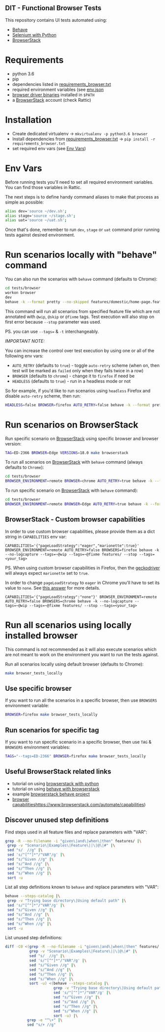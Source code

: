 DIT - Functional Browser Tests
----------------------------------

This repository contains UI tests automated using:
* [Behave](https://pythonhosted.org/behave/)
* [Selenium with Python](https://selenium-python.readthedocs.io/)
* [BrowserStack](https://www.browserstack.com/automate)


# Requirements

* python 3.6
* pip
* dependencies listed in [requirements_browser.txt](../../requirements_browser.txt)
* required environment variables (see [env.json](../../docker/env.json)
* [browser driver binaries](https://selenium-python.readthedocs.io/installation.html#drivers) installed in `$PATH`
* a [BrowserStack](https://www.browserstack.com/users/sign_up) account (check Rattic)


# Installation

* Create dedicated virtualenv → `mkvirtualenv -p python3.6 browser`
* Install dependencies from [requirements_browser.txt](../../requirements_browser.txt) → `pip install -r requirements_browser.txt`
* set required env vars (see [Env Vars](#env-vars))


# Env Vars

Before running tests you'll need to set all required environment variables.  
You can find those variables in Rattic.  

The next steps is to define handy command aliases to make that process as simple as possible:

```bash
alias dev='source ~/dev.sh';
alias stage='source ~/stage.sh';
alias uat='source ~/uat.sh';
```

Once that's done, remember to run `dev`, `stage` or `uat` command prior running tests
against desired environment.


# Run scenarios locally with "behave" command

You can also run the scenarios with `behave` command (defaults to Chrome):
```bash
cd tests/browser
workon browser
dev
behave -k --format pretty --no-skipped features/domestic/home-page.feature --tags=~@wip --tags=~@skip --tags=~@fixme --stop
```

This command will run all scenarios from specified feature file which are not annotated
with `@wip`, `@skip` or `@fixme` tags. Test execution will also stop on first error
because `--stop` parameter was used.

PS. you can use `--tags=` & `-t` interchangeably.


*IMPORTANT NOTE:*

You can increase the control over test execution by using one or all of the following env vars:

* `AUTO_RETRY` (defaults to `true`) - toggle `auto-retry` scheme (when on, then test will be marked as `failed` only when they fails twice in a row)
* `BROWSER` (defaults to `chrome`) - change it to `firefox` if need be
* `HEADLESS` (defaults to `true`) - run in a headless mode or not

So for example, if you'd like to run scenarios using `headless` Firefox and disable `auto-retry` scheme, then run:
```bash
HEADLESS=false BROWSER=firefox AUTO_RETRY=false behave -k --format pretty --no-skipped features/domestic/home-page.feature --tags=~@wip --tags=~@skip --tags=~@fixme --stop
```

# Run scenarios on BrowserStack

Run specific scenario on [BrowserStack](https://www.browserstack.com/automate) using specific browser and browser version:
```bash
TAG=ED-2366 BROWSER=Edge VERSIONS=18.0 make browserstack
```


To run all scenarios on [BrowserStack](https://www.browserstack.com/automate) with `behave` command (always defaults to `Chrome`):  
```bash
cd tests/browser
BROWSER_ENVIRONMENT=remote BROWSER=chrome AUTO_RETRY=true behave -k --format progress3 --no-logcapture --stop --tags=~@wip --tags=~@skip --tags=~@fixme --tags=~@decommissioned
```


To run specific scenario on [BrowserStack](https://www.browserstack.com/automate) with `behave` command):  
```bash
cd tests/browser
BROWSER_ENVIRONMENT=remote BROWSER=Edge AUTO_RETRY=true behave -k --format progress3 --no-logcapture --stop --tags=~@wip --tags=~@skip --tags=~@fixme --tags=~@decommissioned  --tags={YOUR_TAG}
```


## BrowserStack - Custom browser capabilities

In order to use custom browser capabilities, please provide them as a dict string in `CAPABILITIES` env var:
```shell
CAPABILITIES='{"pageLoadStrategy":"eager","marionette":true}' BROWSER_ENVIRONMENT=remote AUTO_RETRY=false BROWSERS=firefox behave -k --no-logcapture --tags=~@wip --tags=~@fixme features/ --stop --tags=<your_tag>
```

PS. When using custom browser capabilities in Firefox, then the [geckodriver](https://github.com/mozilla/geckodriver/) will always expect `marionette` set to `true`.

In order to change `pageLoadStrategy` to `eager` in Chrome you'll have to set its value to `none`.
See [this answer](https://stackoverflow.com/a/43737358) for more details.
```shell
CAPABILITIES='{"pageLoadStrategy":"none"}' BROWSER_ENVIRONMENT=remote AUTO_RETRY=false BROWSERS=chrome behave -k --no-logcapture --tags=~@wip --tags=~@fixme features/ --stop --tags=<your_tag>
```


# Run all scenarios using locally installed browser

This command is not recommended as it will also execute scenarios which are not meant
to work on the environment you want to run the tests against.

Run all scenarios locally using default browser (defaults to Chrome):  
```bash
make browser_tests_locally
```


## Use specific browser

If you want to run all the scenarios in a specific browser, then use `BROWSERS` environment variable:  
```bash
BROWSER=firefox make browser_tests_locally
```

## Run scenarios for specific tag

If you want to run specific scenario in a specific browser, then use `TAG` & `BROWSERS` environment variables:  
```bash
TAGS="--tags=ED-2366" BROWSER=firefox make browser_tests_locally
```


## Useful BrowserStack related links

* tutorial on using [browserstack with python](https://www.browserstack.com/automate/python)
* tutorial on using [behave with browserstack](https://www.browserstack.com/automate/behave)
* example [browserstack behave project](https://github.com/browserstack/behave-browserstack)
* [browser capabilities]()https://www.browserstack.com/automate/capabilities)


## Discover unused step definitions

Find steps used in all feature files and replace parameters with "VAR":
```bash
grep -R --no-filename -i "given\|and\|when\|then" features/ |\
 grep -v "Scenario\|Examples\|Feature\||\|@\|#" |\
 sed "s/  //g" |\
 sed 's/"[^"]*"/"VAR"/g' |\
 sed "s/^Given //g" |\
 sed "s/^And //g" |\
 sed "s/^Then //g" |\
 sed "s/^When //g" |\
 sort -u
```

List all step definitions known to `behave` and replace parameters with "VAR":
```bash
behave --steps-catalog |\
 grep -v "Trying base directory\|Using default path" |\
 sed 's/"[^"]*"/"VAR"/g' |\
 sed "s/^Given //g" |\
 sed "s/^And //g" |\
 sed "s/^Then //g" |\
 sed "s/^When //g" |\
 sort -u
```

List unused step definitions:
```bash
diff -C0 <(grep -R --no-filename -i "given\|and\|when\|then" features/ |\
           grep -v "Scenario\|Examples\|Feature\||\|@\|#" |\
           sed "s/  //g" |\
           sed 's/"[^"]*"/"VAR"/g' |\
           sed "s/^Given //g" |\
           sed "s/^And //g" |\
           sed "s/^Then //g" |\
           sed "s/^When //g" |\
           sort -u) <(behave --steps-catalog |\
                      grep -v "Trying base directory\|Using default path" |\
                      sed 's/"[^"]*"/"VAR"/g' |\
                      sed "s/^Given //g" |\
                      sed "s/^And //g" |\
                      sed "s/^Then //g" |\
                      sed "s/^When //g" |\
                      sort -u) |\
          grep -e "^\+" |\
          sed "s/+ //g"
```
